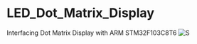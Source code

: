 # LED_Dot_Matrix_Display
Interfacing Dot Matrix Display with ARM STM32F103C8T6
![S](https://user-images.githubusercontent.com/66921329/93668514-fb7f2280-fa8c-11ea-8654-b23cfa62200a.jpg)
